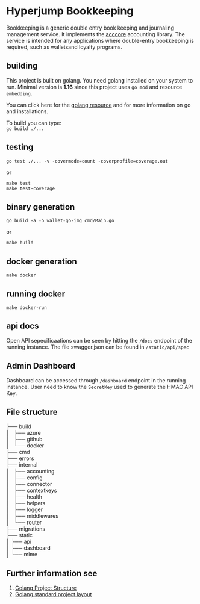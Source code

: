 # Hyperjump Bookkeeping

Bookkeeping is a generic double entry book keeping and journaling management service. It implements the [acccore](https://github.com/hyperjumptech/acccore) accounting library. The service is intended for any applications where double-entry bookkeeping is required, such as walletsand loyalty programs.

## building  

This project is built on golang. You need golang installed on your system to run. Minimal version is **1.16** since this project uses `go mod` and resource `embedding`.  

You can click here for the [golang resource](https://golang.org)   and for more information on go and installations.

To build you can type:  
`go build ./...`  

## testing

`go test ./... -v -covermode=count -coverprofile=coverage.out`  

or  

`make test`  
`make test-coverage`  

## binary generation

`go build -a -o wallet-go-img cmd/Main.go`  
  
or  
  
`make build`  

## docker generation

`make docker`  

## running docker  

`make docker-run`  

## api docs  

Open API sepecificaations can be seen by hitting the `/docs` endpoint of the running instance.
The file swagger.json can be found in `/static/api/spec`  

## Admin Dashboard

Dashboard can be accessed through `/dashboard` endpoint in the running instance.
User need to know the `SecretKey` used to generate the HMAC API Key.

## File structure  

├── build  
│   ├── azure  
│   ├── github  
│   └── docker  
├── cmd  
├── errors  
├── internal  
│   ├── accounting  
│   ├── config  
│   ├── connector  
│   ├── contextkeys  
│   ├── health  
│   ├── helpers  
│   ├── logger  
│   ├── middlewares  
│   └── router  
├── migrations  
├── static  
│   ├── api  
│   ├── dashboard  
│   └── mime  

## Further information see

1. [Golang Project Structure](https://tutorialedge.net/golang/go-project-structure-best-practices)  
2. [Golang standard project layout](https://github.com/golang-standards/project-layout)  
